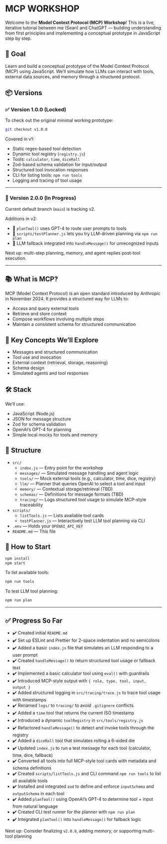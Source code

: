 # MCP WORKSHOP

Welcome to the **Model Context Protocol (MCP) Workshop**! This is a live, iterative tutorial between me (Sean) and ChatGPT — building understanding from first principles and implementing a conceptual prototype in JavaScript step by step.

## 🚀 Goal

Learn and build a conceptual prototype of the Model Context Protocol (MCP) using JavaScript. We’ll simulate how LLMs can interact with tools, external data sources, and memory through a structured protocol.

## 📦 Versions

### ✅ Version 1.0.0 (Locked)

To check out the original minimal working prototype:

```bash
git checkout v1.0.0
```

Covered in v1:

- Static regex-based tool detection
- Dynamic tool registry (`registry.js`)
- Tools: `calculator`, `time`, `diceRoll`
- Zod-based schema validation for input/output
- Structured tool invocation responses
- CLI for listing tools: `npm run tools`
- Logging and tracing of tool usage

---

### 🚧 Version 2.0.0 (In Progress)

Current default branch (`main`) is tracking v2.

Additions in v2:

- 🧠 `planTool()` uses GPT-4 to route user prompts to tools
- 🧪 `scripts/testPlanner.js` lets you try LLM-driven planning via `npm run plan`
- 🧰 LLM fallback integrated into `handleMessage()` for unrecognized inputs

Next up: multi-step planning, memory, and agent replies post-tool execution.

---

## 📚 What is MCP?

MCP (Model Context Protocol) is an open standard introduced by Anthropic in November 2024. It provides a structured way for LLMs to:

- Access and query external tools
- Retrieve and store context
- Compose workflows involving multiple steps
- Maintain a consistent schema for structured communication

## 🧠 Key Concepts We’ll Explore

- Messages and structured communication
- Tool use and invocation
- External context (retrieval, storage, reasoning)
- Schema design
- Simulated agents and tool responses

## 🛠 Stack

We’ll use:

- JavaScript (Node.js)
- JSON for message structure
- Zod for schema validation
- OpenAI’s GPT-4 for planning
- Simple local mocks for tools and memory

## 🧩 Structure

- `src/`
  - `index.js` — Entry point for the workshop
  - `messages/` — Simulated message handling and agent logic
  - `tools/` — Mock external tools (e.g., calculator, time, dice, registry)
  - `llm/` — Planner that queries OpenAI to select a tool and input
  - `memory/` — Contextual storage/retrieval (TBD)
  - `schemas/` — Definitions for message formats (TBD)
  - `tracing/` — Logs structured tool usage to simulate MCP-style traceability
- `scripts/`
  - `listTools.js` — Lists available tool cards
  - `testPlanner.js` — Interactively test LLM tool planning via CLI
- `.env` — Holds your `OPENAI_API_KEY`
- `README.md` — This file

## 🏁 How to Start

```bash
npm install
npm start
```

To list available tools:

```bash
npm run tools
```

To test LLM tool planning:

```bash
npm run plan
```

---

## ✅ Progress So Far

- ✔️ Created initial `README.md`
- ✔️ Set up ESLint and Prettier for 2-space indentation and no semicolons
- ✔️ Added a basic `index.js` file that simulates an LLM responding to a user prompt
- ✔️ Created `handleMessage()` to return structured tool usage or fallback text
- ✔️ Implemented a basic calculator tool using `eval()` with guardrails
- ✔️ Introduced MCP-style output with `{ role, type, tool, input, output }`
- ✔️ Added structured logging in `src/tracing/trace.js` to trace tool usage with timestamps
- ✔️ Renamed `logs/` to `tracing/` to avoid `.gitignore` conflicts
- ✔️ Added a `time` tool that returns the current ISO timestamp
- ✔️ Introduced a dynamic `toolRegistry` in `src/tools/registry.js`
- ✔️ Refactored `handleMessage()` to detect and invoke tools through the registry
- ✔️ Added a `diceRoll` tool that simulates rolling a 6-sided die
- ✔️ Updated `index.js` to run a test message for each tool (calculator, time, dice, fallback)
- ✔️ Converted all tools into full MCP-style tool cards with metadata and schema definitions
- ✔️ Created `scripts/listTools.js` and CLI command `npm run tools` to list all available tools
- ✔️ Installed and integrated `zod` to define and enforce `inputSchema` and `outputSchema` in each tool
- ✔️ Added `planTool()` using OpenAI’s GPT-4 to determine tool + input from natural language
- ✔️ Created CLI test runner for the planner with `npm run plan`
- ✔️ Integrated `planTool()` into `handleMessage()` for fallback logic

Next up: Consider finalizing `v2.0.0`, adding memory, or supporting multi-tool planning
